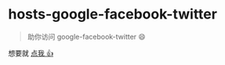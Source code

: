 # hosts-google-facebook-twitter

> 助你访问 google-facebook-twitter :smile:


想要就 [点我 :+1: ](https://github.com/xiaobeicn/hosts-google-facebook-twitter/blob/master/hosts.txt)
